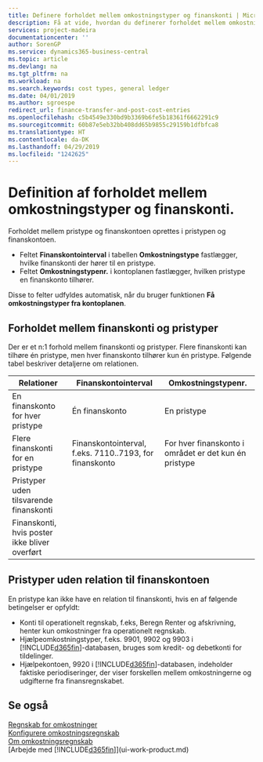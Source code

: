 ```yaml
---
title: Definere forholdet mellem omkostningstyper og finanskonti | Microsoft Docs
description: Få at vide, hvordan du definerer forholdet mellem omkostningstypen og finanskontoen.
services: project-madeira
documentationcenter: ''
author: SorenGP
ms.service: dynamics365-business-central
ms.topic: article
ms.devlang: na
ms.tgt_pltfrm: na
ms.workload: na
ms.search.keywords: cost types, general ledger
ms.date: 04/01/2019
ms.author: sgroespe
redirect_url: finance-transfer-and-post-cost-entries
ms.openlocfilehash: c5b4549e330bd9b3369b6fe5b18361f6662291c9
ms.sourcegitcommit: 60b87e5eb32bb408dd65b9855c29159b1dfbfca8
ms.translationtype: HT
ms.contentlocale: da-DK
ms.lasthandoff: 04/29/2019
ms.locfileid: "1242625"
---
```

# <a name="defining-the-relationship-between-cost-types-and-general-ledger-accounts"></a>Definition af forholdet mellem omkostningstyper og finanskonti.
Forholdet mellem pristype og finanskontoen oprettes i pristypen og finanskontoen.  

* Feltet **Finanskontointerval** i tabellen **Omkostningstype** fastlægger, hvilke finanskonti der hører til en pristype.  
* Feltet **Omkostningstypenr.** i kontoplanen fastlægger, hvilken pristype en finanskonto tilhører.  

Disse to felter udfyldes automatisk, når du bruger funktionen **Få omkostningstyper fra kontoplanen**.  

## <a name="relationship-between-general-ledger-accounts-and-cost-types"></a>Forholdet mellem finanskonti og pristyper  
Der er et n:1 forhold mellem finanskonti og pristyper. Flere finanskonti kan tilhøre én pristype, men hver finanskonto tilhører kun én pristype. Følgende tabel beskriver detaljerne om relationen.  

|Relationer|**Finanskontointerval**|**Omkostningstypenr.**|  
|------------------|------------------------------------------------|-------------------------------------------|  
|En finanskonto for hver pristype|Én finanskonto|En pristype|  
|Flere finanskonti for en pristype|Finanskontointerval, f.eks. 7110..7193, for finanskonto|For hver finanskonto i området er det kun én pristype|  
|Pristyper uden tilsvarende finanskonti|<Empty>||  
|Finanskonti, hvis poster ikke bliver overført||<Empty>|  

## <a name="cost-types-without-a-relationship-to-the-general-ledger"></a>Pristyper uden relation til finanskontoen  
En pristype kan ikke have en relation til finanskonti, hvis en af følgende betingelser er opfyldt:  

* Konti til operationelt regnskab, f.eks, Beregn Renter og afskrivning, henter kun omkostninger fra operationelt regnskab.  
* Hjælpeomkostningstyper, f.eks. 9901, 9902 og 9903 i [!INCLUDE[d365fin](includes/d365fin_md.md)]-databasen, bruges som kredit- og debetkonti for tildelinger.  
* Hjælpekontoen, 9920 i [!INCLUDE[d365fin](includes/d365fin_md.md)]-databasen, indeholder faktiske periodiseringer, der viser forskellen mellem omkostningerne og udgifterne fra finansregnskabet.  

## <a name="see-also"></a>Se også  
[Regnskab for omkostninger](finance-manage-cost-accounting.md)  
[Konfigurere omkostningsregnskab](finance-set-up-cost-accounting.md)   
[Om omkostningsregnskab](finance-about-cost-accounting.md)  
[Arbejde med [!INCLUDE[d365fin](includes/d365fin_md.md)]](ui-work-product.md)
